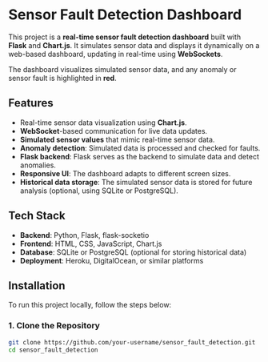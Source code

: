 # **Sensor Fault Detection Dashboard**

This project is a **real-time sensor fault detection dashboard** built with **Flask** and **Chart.js**. It simulates sensor data and displays it dynamically on a web-based dashboard, updating in real-time using **WebSockets**.

The dashboard visualizes simulated sensor data, and any anomaly or sensor fault is highlighted in **red**.

## **Features**

- Real-time sensor data visualization using **Chart.js**.
- **WebSocket**-based communication for live data updates.
- **Simulated sensor values** that mimic real-time sensor data.
- **Anomaly detection**: Simulated data is processed and checked for faults.
- **Flask backend**: Flask serves as the backend to simulate data and detect anomalies.
- **Responsive UI**: The dashboard adapts to different screen sizes.
- **Historical data storage**: The simulated sensor data is stored for future analysis (optional, using SQLite or PostgreSQL).

## **Tech Stack**

- **Backend**: Python, Flask, flask-socketio
- **Frontend**: HTML, CSS, JavaScript, Chart.js
- **Database**: SQLite or PostgreSQL (optional for storing historical data)
- **Deployment**: Heroku, DigitalOcean, or similar platforms

## **Installation**

To run this project locally, follow the steps below:

### **1. Clone the Repository**

```bash
git clone https://github.com/your-username/sensor_fault_detection.git
cd sensor_fault_detection
